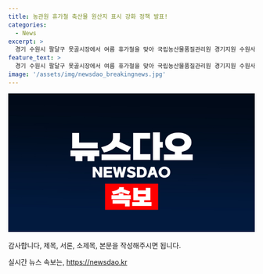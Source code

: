```yaml
---
title: 농관원 휴가철 축산물 원산지 표시 강화 정책 발표!
categories:
  - News
excerpt: >
  경기 수원시 팔달구 못골시장에서 여름 휴가철을 맞아 국립농산물품질관리원 경기지원 수원사무소 관계자들이 축산물 원산지 표시를 점검하고 있다. 소비자들의 안전한 소비를 위해 핵심 역할을 하는 이들의 활동에 이목이 쏠린다.
feature_text: >
  경기 수원시 팔달구 못골시장에서 여름 휴가철을 맞아 국립농산물품질관리원 경기지원 수원사무소 관계자들이 축산물 원산지 표시를 점검하고 있다. 소비자들의 안전한 소비를 위해 핵심 역할을 하는 이들의 활동에 이목이 쏠린다.
image: '/assets/img/newsdao_breakingnews.jpg'
---
```


<p><img src="/assets/img/newsdao_breakingnews.jpg" alt="ranknews 속보" /></p>

<p>감사합니다, 제목, 서론, 소제목, 본문을 작성해주시면 됩니다. </p>
실시간 뉴스 속보는, <a href="https://newsdao.kr" rel="dofollow">https://newsdao.kr</a>


